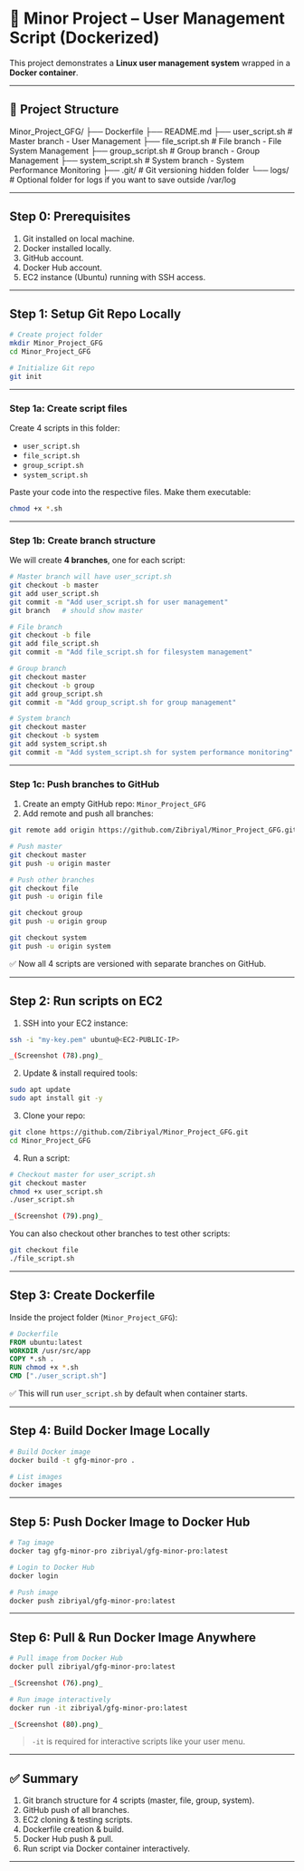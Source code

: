 # 🔹 Minor Project – User Management Script (Dockerized)

This project demonstrates a **Linux user management system** wrapped in a **Docker container**.

---

## 📂 Project Structure

Minor_Project_GFG/
├── Dockerfile
├── README.md
├── user_script.sh        # Master branch - User Management
├── file_script.sh        # File branch - File System Management
├── group_script.sh       # Group branch - Group Management
├── system_script.sh      # System branch - System Performance Monitoring
├── .git/                 # Git versioning hidden folder
└── logs/                 # Optional folder for logs if you want to save outside /var/log

---

## **Step 0: Prerequisites**

1. Git installed on local machine.
2. Docker installed locally.
3. GitHub account.
4. Docker Hub account.
5. EC2 instance (Ubuntu) running with SSH access.

---

## **Step 1: Setup Git Repo Locally**

```bash
# Create project folder
mkdir Minor_Project_GFG
cd Minor_Project_GFG

# Initialize Git repo
git init
```

---

### **Step 1a: Create script files**

Create 4 scripts in this folder:

* `user_script.sh`
* `file_script.sh`
* `group_script.sh`
* `system_script.sh`

Paste your code into the respective files. Make them executable:

```bash
chmod +x *.sh
```

---

### **Step 1b: Create branch structure**

We will create **4 branches**, one for each script:

```bash
# Master branch will have user_script.sh
git checkout -b master
git add user_script.sh
git commit -m "Add user_script.sh for user management"
git branch   # should show master

# File branch
git checkout -b file
git add file_script.sh
git commit -m "Add file_script.sh for filesystem management"

# Group branch
git checkout master
git checkout -b group
git add group_script.sh
git commit -m "Add group_script.sh for group management"

# System branch
git checkout master
git checkout -b system
git add system_script.sh
git commit -m "Add system_script.sh for system performance monitoring"
```

---

### **Step 1c: Push branches to GitHub**

1. Create an empty GitHub repo: `Minor_Project_GFG`
2. Add remote and push all branches:

```bash
git remote add origin https://github.com/Zibriyal/Minor_Project_GFG.git

# Push master
git checkout master
git push -u origin master

# Push other branches
git checkout file
git push -u origin file

git checkout group
git push -u origin group

git checkout system
git push -u origin system
```

✅ Now all 4 scripts are versioned with separate branches on GitHub.

---

## **Step 2: Run scripts on EC2**

1. SSH into your EC2 instance:

```bash
ssh -i "my-key.pem" ubuntu@<EC2-PUBLIC-IP>

_(Screenshot (78).png)_
```

2. Update & install required tools:

```bash
sudo apt update
sudo apt install git -y
```

3. Clone your repo:

```bash
git clone https://github.com/Zibriyal/Minor_Project_GFG.git
cd Minor_Project_GFG
```

4. Run a script:

```bash
# Checkout master for user_script.sh
git checkout master
chmod +x user_script.sh
./user_script.sh

_(Screenshot (79).png)_
```

You can also checkout other branches to test other scripts:

```bash
git checkout file
./file_script.sh
```

---

## **Step 3: Create Dockerfile**

Inside the project folder (`Minor_Project_GFG`):

```Dockerfile
# Dockerfile
FROM ubuntu:latest
WORKDIR /usr/src/app
COPY *.sh .
RUN chmod +x *.sh
CMD ["./user_script.sh"]
```

✅ This will run `user_script.sh` by default when container starts.

---

## **Step 4: Build Docker Image Locally**

```bash
# Build Docker image
docker build -t gfg-minor-pro .

# List images
docker images
```

---

## **Step 5: Push Docker Image to Docker Hub**

```bash
# Tag image
docker tag gfg-minor-pro zibriyal/gfg-minor-pro:latest

# Login to Docker Hub
docker login

# Push image
docker push zibriyal/gfg-minor-pro:latest


```

---

## **Step 6: Pull & Run Docker Image Anywhere**

```bash
# Pull image from Docker Hub
docker pull zibriyal/gfg-minor-pro:latest

_(Screenshot (76).png)_

# Run image interactively
docker run -it zibriyal/gfg-minor-pro:latest

_(Screenshot (80).png)_
```

> `-it` is required for interactive scripts like your user menu.

---

## ✅ **Summary**

1. Git branch structure for 4 scripts (master, file, group, system).
2. GitHub push of all branches.
3. EC2 cloning & testing scripts.
4. Dockerfile creation & build.
5. Docker Hub push & pull.
6. Run script via Docker container interactively.

---

